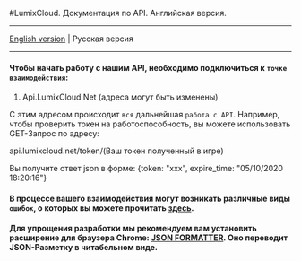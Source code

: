 #LumixCloud. Документация по API. Английская версия.

***
[English version](https://github.com/lumixcloud/public-api/blob/master/README.md) | Русская версия
***

#### Чтобы начать работу с нашим API, необходимо подключиться к `точке взаимодействия`:
1. Api.LumixCloud.Net 
(адреса могут быть изменены)

С этим адресом происходит `вся` дальнейшая `работа с API`. 
Например, чтобы проверить токен на работоспособность, вы можете использовать GET-Запрос по адресу:

api.lumixcloud.net/token/(Ваш токен полученный в игре)

Вы получите ответ json в форме: {token: "xxx", expire_time: "05/10/2020 18:20:16"}

#### В процессе вашего взаимодействия могут возникать различные виды `ошибок`, о которых вы можете прочитать [здесь](https://soon/).
#### Для упрощения разработки мы рекомендуем вам установить расширение для браузера Chrome: [JSON FORMATTER](https://chrome.google.com/webstore/detail/json-formatter/bcjindcccaagfpapjjmafapmmgkkhgoa). Оно переводит JSON-Разметку в читабельном виде.
